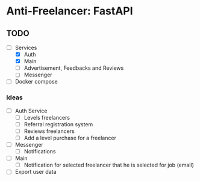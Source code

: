 # Anti-Freelancer: FastAPI

## TODO

- [ ] Services
    - [x] Auth
    - [x] Main
    - [ ] Advertisement, Feedbacks and Reviews
    - [ ] Messenger
- [ ] Docker compose

### Ideas

- [ ] Auth Service
    - [ ] Levels freelancers
    - [ ] Referral registration system
    - [ ] Reviews freelancers
    - [ ] Add a level purchase for a freelancer
- [ ] Messenger
    - [ ] Notifications
- [ ] Main
    - [ ] Notification for selected freelancer that he is selected for job (email)
- [ ] Export user data
